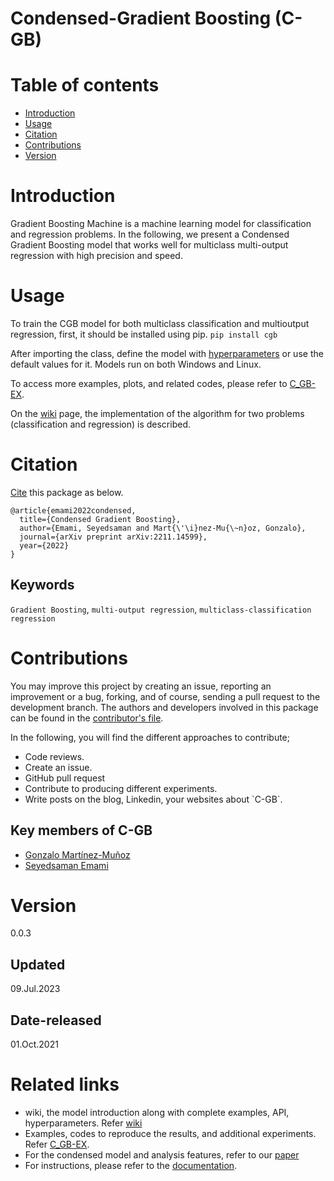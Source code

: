 # Condensed-Gradient Boosting (C-GB)


# Table of contents

* [Introduction](#Introduction)
* [Usage](#Usage)
* [Citation](#Citation)
* [Contributions](#Contributions)
* [Version](#Version)

# Introduction

Gradient Boosting Machine is a machine learning model for classification and regression problems. In the following, we present a Condensed Gradient Boosting model that works well for multiclass multi-output regression with high precision and speed.


# Usage

To train the CGB model for both multiclass classification and multioutput regression, first, it should be installed using pip.
`pip install cgb`

After importing the class, define the model with [hyperparameters](https://github.com/samanemami/C-GB/blob/main/docs/parameters.rst) or use the default values for it.
Models run on both Windows and Linux.

To access more examples, plots, and related codes, please refer to [C_GB-EX](https://github.com/samanemami/C_GB-EX).

On the [wiki](https://github.com/GAA-UAM/C-GB/wiki) page, the implementation of the algorithm for two problems (classification and regression) is described.

# Citation

[Cite](CITATION.cff) this package as below.

```log
@article{emami2022condensed,
  title={Condensed Gradient Boosting},
  author={Emami, Seyedsaman and Mart{\'\i}nez-Mu{\~n}oz, Gonzalo},
  journal={arXiv preprint arXiv:2211.14599},
  year={2022}
}
```

## Keywords

`Gradient Boosting`, `multi-output regression`, `multiclass-classification regression`

# Contributions

You may improve this project by creating an issue, reporting an improvement or a bug, forking, and of course, sending a pull request to the development branch.
The authors and developers involved in this package can be found in the [contributor&#39;s file](contributors.txt).

In the following, you will find the different approaches to contribute;

<ul>
    <li> Code reviews. </li>
    <li> Create an issue. </li>
    <li> GitHub pull request </li>
    <li> Contribute to producing different experiments. </li>
    <li> Write posts on the blog, Linkedin, your websites about `C-GB`. </li>
</ul>

## Key members of C-GB

* [Gonzalo Martínez-Muñoz](https://github.com/gmarmu)
* [Seyedsaman Emami](https://github.com/samanemami)

# Version

0.0.3

## Updated

09.Jul.2023

## Date-released

01.Oct.2021

# Related links
* wiki, the model introduction along with complete examples, API, hyperparameters. Refer [wiki](https://github.com/GAA-UAM/C-GB/wiki)
* Examples, codes to reproduce the results, and additional experiments. Refer [C_GB-EX](https://github.com/samanemami/C_GB-EX).
* For the condensed model and analysis features, refer to our [paper](https://arxiv.org/abs/2211.14599)
* For instructions, please refer to the [documentation](https://github.com/samanemami/C-GB/tree/main/docs).

